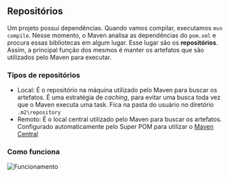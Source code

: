## Repositórios

Um projeto possui dependências. Quando vamos compilar, executamos  `mvn compile`. Nesse momento, o Maven analisa as dependências do `pom.xml` e procura essas bibliotecas em algum lugar. Esse lugar são os **repositórios**. Assim, a principal função dos mesmos é manter os artefatos que são utilizados pelo Maven para executar.

### Tipos de repositórios

 - Local: É o repositório na máquina utilizado pelo Maven para buscar os artefatos. É uma estratégia de *caching*, para evitar uma busca toda vez que o Maven executa uma task. Fica na pasta do usuário no diretório `.m2\repository`
 - Remoto: É o local central utilizado pelo Maven para buscar os artefatos. Configurado automaticamente pelo Super POM para utilizar o [Maven Central](https://repo.maven.apache.org/maven2/)

### Como funciona

![Funcionamento](https://i.imgur.com/jMtLw1J.png)
